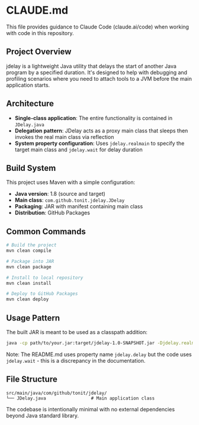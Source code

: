 # CLAUDE.md

This file provides guidance to Claude Code (claude.ai/code) when working with code in this repository.

## Project Overview

jdelay is a lightweight Java utility that delays the start of another Java program by a specified duration. It's designed to help with debugging and profiling scenarios where you need to attach tools to a JVM before the main application starts.

## Architecture

- **Single-class application**: The entire functionality is contained in `JDelay.java`
- **Delegation pattern**: JDelay acts as a proxy main class that sleeps then invokes the real main class via reflection
- **System property configuration**: Uses `jdelay.realmain` to specify the target main class and `jdelay.wait` for delay duration

## Build System

This project uses Maven with a simple configuration:
- **Java version**: 1.8 (source and target)
- **Main class**: `com.github.tonit.jdelay.JDelay`
- **Packaging**: JAR with manifest containing main class
- **Distribution**: GitHub Packages

## Common Commands

```bash
# Build the project
mvn clean compile

# Package into JAR
mvn clean package

# Install to local repository
mvn clean install

# Deploy to GitHub Packages
mvn clean deploy
```

## Usage Pattern

The built JAR is meant to be used as a classpath addition:
```bash
java -cp path/to/your.jar:target/jdelay-1.0-SNAPSHOT.jar -Djdelay.realmain=YourMain -Djdelay.wait=1000 com.github.tonit.jdelay.JDelay
```

Note: The README.md uses property name `jdelay.delay` but the code uses `jdelay.wait` - this is a discrepancy in the documentation.

## File Structure

```
src/main/java/com/github/tonit/jdelay/
└── JDelay.java                 # Main application class
```

The codebase is intentionally minimal with no external dependencies beyond Java standard library.